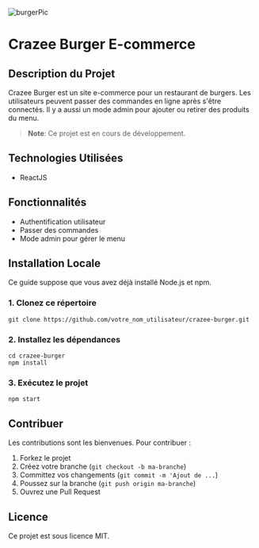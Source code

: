  ![burgerPic](https://github.com/Maximesol/crazee-burger/blob/3182411225d25fb8e3e42f6b136782d934b5c920/public/images/F03%20burger-background.jpg?raw=true)


# Crazee Burger E-commerce

## Description du Projet
Crazee Burger est un site e-commerce pour un restaurant de burgers. Les utilisateurs peuvent passer des commandes en ligne après s'être connectés. Il y a aussi un mode admin pour ajouter ou retirer des produits du menu.
> **Note**: Ce projet est en cours de développement.

## Technologies Utilisées
- ReactJS

## Fonctionnalités
- Authentification utilisateur
- Passer des commandes
- Mode admin pour gérer le menu

## Installation Locale
Ce guide suppose que vous avez déjà installé Node.js et npm.

### 1. Clonez ce répertoire
```
git clone https://github.com/votre_nom_utilisateur/crazee-burger.git
```


### 2. Installez les dépendances
```
cd crazee-burger
npm install
```


### 3. Exécutez le projet
```
npm start
```


## Contribuer
Les contributions sont les bienvenues. Pour contribuer :

1. Forkez le projet
2. Créez votre branche (```git checkout -b ma-branche```)
6. Committez vos changements (```git commit -m 'Ajout de ...```)
7. Poussez sur la branche (```git push origin ma-branche```)
8. Ouvrez une Pull Request

## Licence
Ce projet est sous licence MIT.
